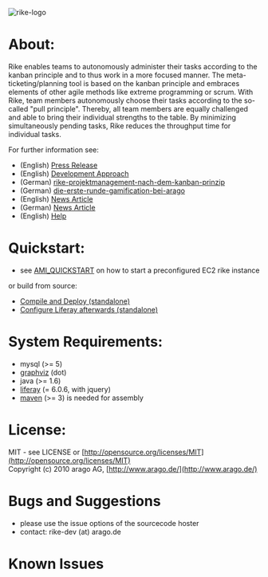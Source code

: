 ![rike-logo](https://github.com/arago/rike/raw/master/logo.png)

About:
=============

Rike enables teams to autonomously administer their tasks according to the kanban principle and to thus work in a more focused manner. The meta-ticketing/planning tool is based on the kanban principle and embraces elements of other agile methods like extreme programming or scrum. With Rike, team members autonomously choose their tasks according to the so-called "pull principle". Thereby, all team members are equally challenged and able to bring their 
individual strengths to the table. By minimizing simultaneously pending tasks, Rike reduces the throughput time for individual tasks.

  
For further information see:  

* (English) [Press Release](http://www.arago.de/news/arago-makes-project-management-tool-available-as-an-open-source-solution/)  
* (English) [Development Approach](https://github.com/arago/rike/blob/master/DEVELOPMENT_APPROACH.md)
* (German) [rike-projektmanagement-nach-dem-kanban-prinzip](http://www.automatisierungs-experten.de/rike-%E2%80%93-projektmanagement-nach-dem-kanban-prinzip/)
* (German) [die-erste-runde-gamification-bei-arago](http://www.automatisierungs-experten.de/die-erste-runde-gamification-bei-arago/)
* (English) [News Article](http://www.h-online.com/open/news/item/Rike-project-management-tool-open-sourced-1672595.html)
* (German) [News Article](http://www.heise.de/developer/meldung/arago-stellt-Projektmanagement-Tool-Rike-unter-Open-Source-Lizenz-1671177.html)
* (English) [Help](https://github.com/arago/rike/wiki)

Quickstart:
=============

* see [AMI_QUICKSTART](https://github.com/arago/rike/blob/master/AMI_QUICKSTART.md) on how to start a preconfigured EC2 rike instance

or build from source:

* [Compile and Deploy (standalone)](https://github.com/arago/rike/wiki/Compiling-and-Deploying-rike-%7C-standalone)
* [Configure Liferay afterwards (standalone)](https://github.com/arago/rike/wiki/Configuring-Liferay-%7C-standalone)

System Requirements:
=============

- mysql (>= 5)
- [graphviz](http://www.graphviz.org/) (dot)
- java (>= 1.6)
- [liferay](http://www.liferay.com/) (= 6.0.6, with jquery)
- [maven](http://maven.apache.org/) (>= 3) is needed for assembly

License:
=============

MIT - see LICENSE or [http://opensource.org/licenses/MIT](http://opensource.org/licenses/MIT)  
Copyright (c) 2010 arago AG, [http://www.arago.de/](http://www.arago.de/)

Bugs and Suggestions
=============

* please use the issue options of the sourcecode hoster
* contact: rike-dev (at) arago.de

Known Issues
=============

 